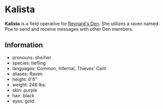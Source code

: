 # Kalista

**Kalista** is a field operative for [Reynard's Den](../reynards-den.md). She utilizes a raven named Poe to send and receive messages with other Den members.

## Information

- pronouns: she/her
- species: tiefling
- languages: Common, Infernal, Thieves' Cant
- aliases: Raven
- height: 6'6"
- weight: 248 lbs.
- skin: purple
- hair: black
- eyes: gold
